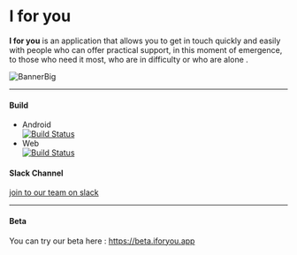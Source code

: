 # I for you

**I for you** is an application that allows you to get in touch quickly and easily with people who can offer practical support, in this moment of emergence, to those who need it most, who are in difficulty or who are alone .

![BannerBig](https://user-images.githubusercontent.com/1813054/77321820-0db51980-6d13-11ea-9215-af3f25b88272.png)

---

#### Build
- Android   
[![Build Status](https://dev.azure.com/okja-team/okja/_apis/build/status/okja-team.okja?branchName=develop)](https://dev.azure.com/okja-team/okja/_build/latest?definitionId=1&branchName=develop)
- Web   
[![Build Status](https://dev.azure.com/okja-team/okja/_apis/build/status/Pipeline%20Web?branchName=develop)](https://dev.azure.com/okja-team/okja/_build/latest?definitionId=2&branchName=develop)

#### Slack Channel
[join to our team on slack](https://join.slack.com/t/okja-team/shared_invite/zt-csqhmgo7-i8iqciFMlE~xxfS6BC1IBw)

---

#### Beta
You can try our beta here : https://beta.iforyou.app
